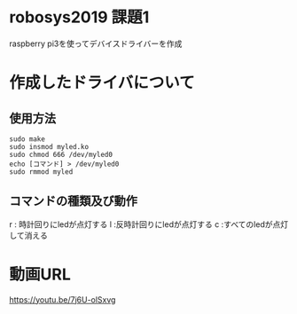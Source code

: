 # robosys2019 課題1
raspberry pi3を使ってデバイスドライバーを作成

# 作成したドライバについて
## 使用方法
~~~
sudo make
sudo insmod myled.ko
sudo chmod 666 /dev/myled0
echo [コマンド] > /dev/myled0
sudo rmmod myled
~~~
## コマンドの種類及び動作
r : 時計回りにledが点灯する
l :反時計回りにledが点灯する 
c :すべてのledが点灯して消える
# 動画URL
https://youtu.be/7j6U-olSxvg
